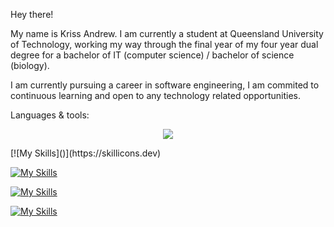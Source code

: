 Hey there!

My name is Kriss Andrew. I am currently a student at Queensland University of Technology, working my way through the final year of my four year dual degree for a bachelor of IT (computer science) / bachelor of science (biology).

I am currently pursuing a career in software engineering, I am commited to continuous learning and open to any technology related opportunities.

Languages & tools:<br/>
<p align="center">
  <a href="https://skillicons.dev">
    <img src="https://skillicons.dev/icons?i=python,js,java,cs,c" />
  </a>
</p>
[![My Skills]()](https://skillicons.dev)

[![My Skills](https://skillicons.dev/icons?i=php,html,css,bootstrap)](https://skillicons.dev)

[![My Skills](https://skillicons.dev/icons?i=aws,git,github,linux)](https://skillicons.dev)

[![My Skills](https://skillicons.dev/icons?i=mongodb,mysql)](https://skillicons.dev)

<!---
KrissAndrew/KrissAndrew is a ✨ special ✨ repository because its `README.md` (this file) appears on your GitHub profile.
You can click the Preview link to take a look at your changes.
--->



